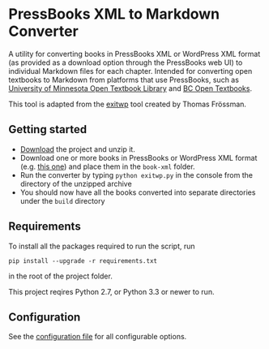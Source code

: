 PressBooks XML to Markdown Converter
====================================

A utility for converting books in PressBooks XML or WordPress XML format (as provided as a download option through the PressBooks web UI) to individual Markdown files for each chapter. Intended for converting open textbooks to Markdown from platforms that use PressBooks, such as [University of Minnesota Open Textbook
Library](https://www.lib.umn.edu/publishing/works/textbooks) and [BC
Open Textbooks](https://opentextbc.ca).

This tool is adapted from the
[exitwp](https://github.com/thomasf/exitwp) tool created by Thomas
Frössman.

Getting started
---------------

- [Download](https://github.com/a-hurst/PressBooks2md/archive/master.zip) the project and unzip it.
- Download one or more books in PressBooks or WordPress XML format (e.g. [this one](https://open.lib.umn.edu/psychologyresearchmethods/)) and place them in the `book-xml` folder.
- Run the converter by typing `python exitwp.py` in the console from
  the directory of the unzipped archive
- You should now have all the books converted into separate
  directories under the `build` directory

Requirements
------------
To install all the packages required to run the script, run

```
pip install --upgrade -r requirements.txt
```
in the root of the project folder.

This project reqires Python 2.7, or Python 3.3 or newer to run. 


Configuration
-------------

See the [configuration
file](https://github.com/a-hurst/PressBooks2md/blob/master/config.yaml) for all
configurable options.

